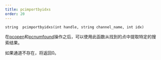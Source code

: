 ```yaml
---
title: pcimportbyidxs
order: 20
---
```

`string  pcimportbyidxs(int handle, string channel_name, int idx)`

在[pcopen](pcopen.html "返回点云文件的句柄")和[pcnumfound](pcnumfound.html "该节点返回pcopen找到的点数")操作之后，可以使用此函数从找到的点中提取特定的搜索结果。

如果通道不存在，将返回0。

